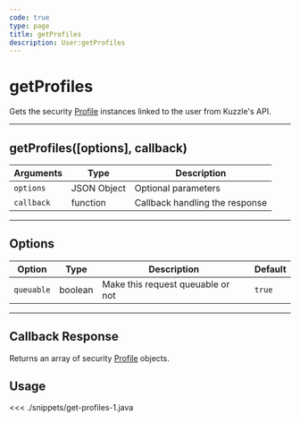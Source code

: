 ```yaml
---
code: true
type: page
title: getProfiles
description: User:getProfiles
---
```


# getProfiles

Gets the security [Profile](/sdk/java/2/core-classes/profile) instances linked to the user from Kuzzle's API.

---

## getProfiles([options], callback)

| Arguments  | Type        | Description                    |
| ---------- | ----------- | ------------------------------ |
| `options`  | JSON Object | Optional parameters            |
| `callback` | function    | Callback handling the response |

---

## Options

| Option     | Type    | Description                       | Default |
| ---------- | ------- | --------------------------------- | ------- |
| `queuable` | boolean | Make this request queuable or not | `true`  |

---

## Callback Response

Returns an array of security [Profile](/sdk/java/2/core-classes/profile) objects.

## Usage

<<< ./snippets/get-profiles-1.java
